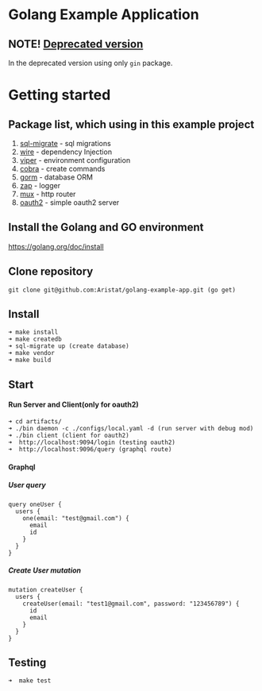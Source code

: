 # Golang Example Application

## NOTE! [Deprecated version](https://github.com/Aristat/golang-example-app/tree/gin-example)

In the deprecated version using only `gin` package.

# Getting started

## Package list, which using in this example project

1. [sql-migrate](https://github.com/rubenv/sql-migrate) - sql migrations
2. [wire](https://github.com/google/wire) - dependency Injection
3. [viper](https://github.com/spf13/viper) - environment configuration
4. [cobra](https://github.com/spf13/cobra) - create commands
5. [gorm](https://github.com/jinzhu/gorm) - database ORM
6. [zap](https://github.com/uber-go/zap) - logger
7. [mux](https://github.com/gorilla/mux) - http router
8. [oauth2](https://github.com/go-oauth2/oauth2) - simple oauth2 server

## Install the Golang and GO environment

https://golang.org/doc/install

## Clone repository

```
git clone git@github.com:Aristat/golang-example-app.git (go get)
```

## Install

```
➜ make install
➜ make createdb
➜ sql-migrate up (create database)
➜ make vendor
➜ make build
```

##  Start

#### Run Server and Client(only for oauth2)

```
➜ cd artifacts/
➜ ./bin daemon -c ./configs/local.yaml -d (run server with debug mod)
➜ ./bin client (client for oauth2)
➜  http://localhost:9094/login (testing oauth2)
➜  http://localhost:9096/query (graphql route)
```

#### Graphql 

##### User query
```
query oneUser {
  users {
    one(email: "test@gmail.com") {
      email
      id
    }
  }
}
```

##### Create User mutation
```
mutation createUser {
  users {
    createUser(email: "test1@gmail.com", password: "123456789") {
      id
      email
    }
  }
}
```

## Testing
```
➜  make test
```
